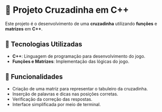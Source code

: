 # 🧩 Projeto Cruzadinha em C++

Este projeto é o desenvolvimento de uma **cruzadinha** utilizando **funções** e **matrizes** em **C++**.

## 🚀 Tecnologias Utilizadas
- **C++**: Linguagem de programação para desenvolvimento do jogo.
- **Funções e Matrizes**: Implementação das lógicas do jogo.

## 📝 Funcionalidades
- Criação de uma matriz para representar o tabuleiro da cruzadinha.
- Inserção de palavras e dicas nas posições corretas.
- Verificação da correção das respostas.
- Interface simplificada por meio de terminal.


